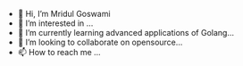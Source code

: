 - 👋 Hi, I’m Mridul Goswami
- 👀 I’m interested in ...
- 🌱 I’m currently learning advanced applications of Golang...
- 💞️ I’m looking to collaborate on opensource...
- 📫 How to reach me ...

<!---
itzmridul/itzmridul is a ✨ special ✨ repository because its `README.md` (this file) appears on your GitHub profile.
You can click the Preview link to take a look at your changes.
--->
